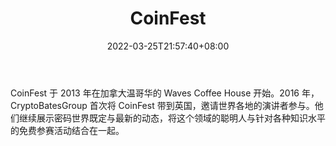 ﻿---
weight: 
title: "CoinFest"
description: "CoinFest 于 2013 年在加拿大温哥华的 Waves Coffee House 开始"
date: 2022-03-25T21:57:40+08:00
lastmod: 2022-03-25T16:45:40+08:00
draft: false
authors: ["Metabd"]
featuredImage: "coinfest.jpg"
link: ""
tags: ["元宇宙社区","CoinFest"]
categories: ["navigation"]
navigation: ["元宇宙社区"]
lightgallery: true
toc: true
pinned: false
recommend: false
recommend1: false
---
CoinFest 于 2013 年在加拿大温哥华的 Waves Coffee House 开始。2016 年，CryptoBatesGroup 首次将 CoinFest 带到英国，邀请世界各地的演讲者参与。他们继续展示密码世界既定与最新的动态，将这个领域的聪明人与针对各种知识水平的免费参赛活动结合在一起。
